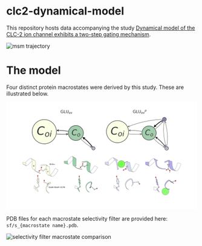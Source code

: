 # clc2-dynamical-model

This repository hosts data accompanying the study [Dynamical model of the CLC-2 ion channel exhibits a two-step gating mechanism](doi.org/10.1101/228163).

![msm trajectory](media/msm_trj.gif)

# The model

Four distinct protein macrostates were derived by this study. These are illustrated below.

![macrostate model](media/model.png)

PDB files for each macrostate selectivity filter are provided here: `sf/s_{macrostate name}.pdb`.

![selectivity filter macrostate comparison](media/sf_rock_z.gif)